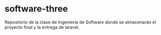 # software-three
Repositorio de la clase de Ingeniería de Software donde se almacenarán el proyecto final y la entrega de laravel.
